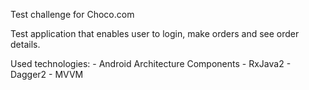 Test challenge for Choco.com

Test application that enables user to login, make orders and see order details.

Used technologies:
    - Android Architecture Components
    - RxJava2
    - Dagger2
    - MVVM


